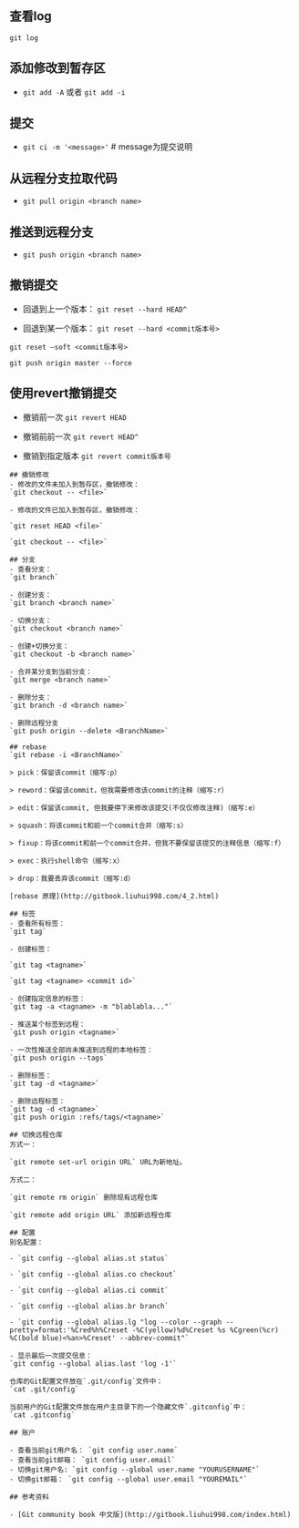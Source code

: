 ## 查看log
`git log`

## 添加修改到暂存区
- `git add -A` 或者 `git add -i`

## 提交
- `git ci -m '<message>'` # message为提交说明

## 从远程分支拉取代码
- `git pull origin <branch name>`

## 推送到远程分支
- `git push origin <branch name>` 


## 撤销提交
- 回退到上一个版本：
`git reset --hard HEAD^`

- 回退到某一个版本：
`git reset --hard <commit版本号>`

`git reset –soft <commit版本号>`

`git push origin master --force`

## 使用revert撤销提交
- 撤销前一次
`git revert HEAD `

- 撤销前前一次
`git revert HEAD^`

- 撤销到指定版本
`git revert commit版本号`

```
## 撤销修改
- 修改的文件未加入到暂存区，撤销修改：
`git checkout -- <file>`

- 修改的文件已加入到暂存区，撤销修改：

`git reset HEAD <file>`

`git checkout -- <file>`

## 分支
- 查看分支：
`git branch`

- 创建分支：
`git branch <branch name>`

- 切换分支：
`git checkout <branch name>`

- 创建+切换分支：
`git checkout -b <branch name>`

- 合并某分支到当前分支：
`git merge <branch name>`

- 删除分支：
`git branch -d <branch name>`

- 删除远程分支
`git push origin --delete <BranchName>`

## rebase
`git rebase -i <BranchName>`

> pick：保留该commit（缩写:p）

> reword：保留该commit，但我需要修改该commit的注释（缩写:r）

> edit：保留该commit, 但我要停下来修改该提交(不仅仅修改注释)（缩写:e）

> squash：将该commit和前一个commit合并（缩写:s）

> fixup：将该commit和前一个commit合并，但我不要保留该提交的注释信息（缩写:f）

> exec：执行shell命令（缩写:x）

> drop：我要丢弃该commit（缩写:d）

[rebase 原理](http://gitbook.liuhui998.com/4_2.html)

## 标签
- 查看所有标签：
`git tag`

- 创建标签：

`git tag <tagname>`

`git tag <tagname> <commit id>`

- 创建指定信息的标签：
`git tag -a <tagname> -m "blablabla..."`

- 推送某个标签到远程：
`git push origin <tagname>`

- 一次性推送全部尚未推送到远程的本地标签：
`git push origin --tags`

- 删除标签：
`git tag -d <tagname>`

- 删除远程标签：
`git tag -d <tagname>`
`git push origin :refs/tags/<tagname>`

## 切换远程仓库
方式一：

`git remote set-url origin URL` URL为新地址。

方式二：

`git remote rm origin` 删除现有远程仓库 

`git remote add origin URL` 添加新远程仓库

## 配置
别名配置：

- `git config --global alias.st status`

- `git config --global alias.co checkout`

- `git config --global alias.ci commit`

- `git config --global alias.br branch`

- `git config --global alias.lg "log --color --graph --pretty=format:'%Cred%h%Creset -%C(yellow)%d%Creset %s %Cgreen(%cr) %C(bold blue)<%an>%Creset' --abbrev-commit"`

- 显示最后一次提交信息：
`git config --global alias.last 'log -1'`

仓库的Git配置文件放在`.git/config`文件中：
`cat .git/config`

当前用户的Git配置文件放在用户主目录下的一个隐藏文件`.gitconfig`中：
`cat .gitconfig`

## 账户

- 查看当前git用户名： `git config user.name`
- 查看当前git邮箱： `git config user.email`
- 切换git用户名: `git config --global user.name "YOURUSERNAME"`
- 切换git邮箱： `git config --global user.email "YOUREMAIL"`

## 参考资料

- [Git community book 中文版](http://gitbook.liuhui998.com/index.html)